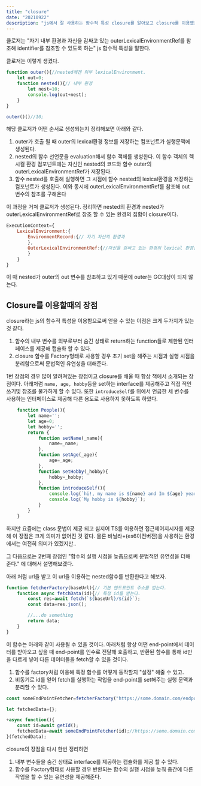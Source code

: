 ```yaml
---
title: "closure"
date: "20210922"
description: "js에서 잘 사용하는 함수적 특성 closure를 알아보고 closure를 이용했을 때의 장점을 알아보자."
---
```


클로저는 "자기 내부 환경과 자신을 감싸고 있는 outerLexicalEnvironmentRef를 참조해 identifier를 참조할 수 있도록 하는" js 함수적 특성을 말한다.

클로저는 이렇게 생겼다.
```js
function outer(){//nested에겐 외부 lexicalEnvironment. 
    let out=0;
    function nested(){// 내부 환경
        let nest=10;
        console.log(out+nest);
    }
}

outer()()//10;
```

해당 클로저가 어떤 순서로 생성되는지 정리해보면 아래와 같다. 

1. outer가 호출 될 때 outer의 lexical환경 정보를 저장하는 컴포넌트가 실행문맥에 생성된다.
2. nested의 함수 선언문을 evaluation해서 함수 객체를 생성한다. 이 함수 객체의 렉시컬 환경 컴포넌트에는 자신인 nested의 코드와 함수 outer의 outerLexicalEnvironmentRef가 저장된다.
3. 함수 nested를 호출해 실행하면 그 시점에 함수 nested의 lexical환경을 저장하는 컴포넌트가 생성된다. 이와 동시에 outerLexicalEnvironmentRef를 참조해 out 변수의 참조를 구해온다

이 과정을 거쳐 클로저가 생성된다.
정리하면 nested의 환경과 nested가 outerLexicalEnvironmentRef로 참조 할 수 있는 환경의 집합이 closure이다.

```js
ExecutionContext={
    LexicalEnvironment:{
        EnvironmentRecord:{// 자기 자신의 환경과
        },
        OuterLexicalEnvironmentRef:{//자신을 감싸고 있는 환경의 lexical 환경을 chain처럼 참조할 수 있는 것이 closure
        }
    }
}

```

이 때 nested가 outer의 out 변수를 참조하고 있기 때문에 outer는 GC대상이 되지 않는다. 

## Closure를 이용할때의 장점 

closure라는 js의 함수적 특성을 이용함으로써 얻을 수 있는 이점은 크게 두가지가 있는 것 같다. 

1. 함수의 내부 변수를 외부로부터 숨긴 상태로 return하는 function들로 제한된 인터페이스를 제공해 캡슐화 할 수 있다.
2. closure 함수를 Factory형태로 사용할 경우 초기 set을 해주는 시점과 실행 시점을 분리함으로써 문법적인 유연성을 더해준다. 

1번 장점의 경우 많이 알려져있는 장점이고 closure를 배울 때 항상 책에서 소개되는 장점이다. 아래처럼
```name, age, hobby```등을 set하는 interface를 제공해주고 직접 적인 쓰기및 참조를 불가하게 할 수 있다. 
또한 ```introduceSelf```를 위에서 언급한 세 변수를 사용하는 인터페이스로 제공해 다른 용도로 사용하지 못하도록 하였다.

```js
    function People(){
        let name='';
        let age=0;
        let hobby='';
        return {
            function setName(_name){
                name=_name;
            },
            function setAge(_age){
                age=_age;
            },
            function setHobby(_hobby){
                hobby=_hobby;
            },
            function introduceSelf(){
                console.log(`hi!, my name is ${name} and Im ${age} years old.`);
                console.log(`My hobby is ${hobby}`);
            }
        }
    }
```

하지만 요즘에는 class 문법이 제공 되고 심지어 TS를 이용하면 접근제어지시자를 제공해 이 장점은 크게 의미가 없어진 것 같다. 
물론 바닐라+(es6이전버전)을 사용하는 환경에서는 여전히 의미가 있겠지만..

그 다음으로는 2번째 장점인 "함수의 실행 시점을 늦춤으로써 문법적인 유연성을 더해준다." 에 대해서 설명해보겠다.

아래 처럼 url을 받고 이 url을 이용하는 nested함수를 반환한다고 해보자. 



```js
function fetcherFactory(baseUrl){// 기본 엔드포인트 주소를 받는다.
    function async fetchData(id){// 특정 id를 받는다.
        const res=await fetch(`${baseUrl}/${id}`);
        const data=res.json();

        //...do something
        return data;
    }
}
```
이 함수는 아래와 같이 사용될 수 있을 것이다.
아래처럼 항상 어떤 end-point에서 데이터를 받아오고 싶을 때 end-point를 인수로 전달해 호출하고, 반환된 함수를 통해 id만을 다르게 넣어 다른 데이터들을 fetch할 수 있을 것이다. 

1. 함수를 factory처럼 이용해 특정 함수를 어떻게 동작할지 "설정" 해줄 수 있고.
2. 비동기로 id를 얻어 fetch를 실행하는 작업을 end-point를 set해주는 실행 문맥과 분리할 수 있다.


```js
const someEndPointFetcher=fetcherFactory("https://some.domain.com/endpoint");

let fetchedData={};

+async function(){
    const id=await getId();
    fetchedData=await someEndPointFetcher(id);//https://some.domain.com/endpoint/id 에서 fetch
}(fetchedData);
```

closure의 장점을 다시 한번 정리하면
1. 내부 변수들을 숨긴 상태로 interface를 제공하는 캡슐화를 제공 할 수 있다. 
2. 함수를 Factory형태로 사용할 경우 반환되는 함수의 실행 시점을 늦춰 중간에 다른 작업을 할 수 있는 유연성을 제공해준다.